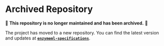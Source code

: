 # Archived Repository

🚨 **This repository is no longer maintained and has been archived.** 🚨  

The project has moved to a new repository. You can find the latest version and updates at **[`enzymeml-specifications`](https://github.com/EnzymeML/enzymeml-specifications)**. 
